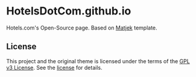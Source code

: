 # HotelsDotCom.github.io

Hotels.com's Open-Source page.
Based on [Matjek](https://github.com/ShawnTeoh/matjek) template.

## License
This project and the original theme is licensed under the terms of the [GPL v3 License](https://www.gnu.org/licenses/gpl-3.0.en.html). See the [license](LICENSE) for details.